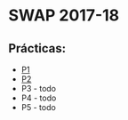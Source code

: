 # SWAP 2017-18

## Prácticas:
  - [P1](https://github.com/harvestcore/SWAP/blob/master/practicas/p1/p1.md)
  - [P2](https://github.com/harvestcore/SWAP/blob/master/practicas/p2/p2.md)
  - P3 - todo
  - P4 - todo
  - P5 - todo
